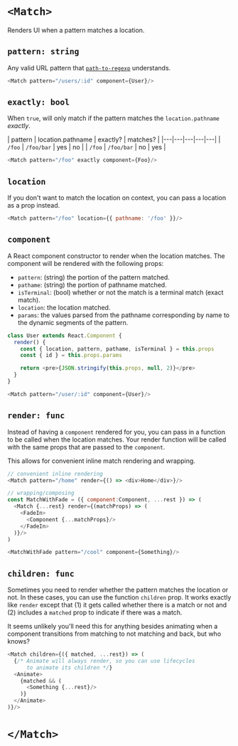 # `<Match>`

Renders UI when a pattern matches a location.

## `pattern: string`

Any valid URL pattern that [`path-to-regexp`][ptre] understands.

```js
<Match pattern="/users/:id" component={User}/>
```

## `exactly: bool`

When `true`, will only match if the pattern matches the
`location.pathname` _exactly_.

| pattern   |  location.pathname  | exactly?   | matches?   |
|---|---|---|---|---|
| `/foo`  | `/foo/bar`  | yes | no |
| `/foo`  | `/foo/bar`  | no | yes |

```js
<Match pattern="/foo" exactly component={Foo}/>
```

## `location`

If you don't want to match the location on context, you can pass a
location as a prop instead.

```js
<Match pattern="/foo" location={{ pathname: '/foo' }}/>
```

## `component`

A React component constructor to render when the location matches. The
component will be rendered with the following props:

- `pattern`: (string) the portion of the pattern matched.
- `pathame`: (string) the portion of pathname matched.
- `isTerminal`: (bool) whether or not the match is a terminal match
  (exact match).
- `location`: the location matched.
- `params`: the values parsed from the pathname corresponding by name to
  the dynamic segments of the pattern.

```js
class User extends React.Component {
  render() {
    const { location, pattern, pathame, isTerminal } = this.props
    const { id } = this.props.params

    return <pre>{JSON.stringify(this.props, null, 2)}</pre>
  }
}

<Match pattern="/user/:id" component={User}/>
```

## `render: func`

Instead of having a `component` rendered for you, you can pass in a
function to be called when the location matches. Your render function
will be called with the same props that are passed to the `component`.

This allows for convenient inline match rendering and wrapping.

```js
// convenient inline rendering
<Match pattern="/home" render={() => <div>Home</div>}/>

// wrapping/composing
const MatchWithFade = ({ component:Component, ...rest }) => (
  <Match {...rest} render={(matchProps) => (
    <FadeIn>
      <Component {...matchProps}/>
    </FadeIn>
  )}/>
)

<MatchWithFade pattern="/cool" component={Something}/>
```

## `children: func`

Sometimes you need to render whether the pattern matches the location or
not. In these cases, you can use the function `children` prop. It works
exactly like `render` except that (1) it gets called whether there is a
match or not and (2) includes a `matched` prop to indicate if there was
a match.

It seems unlikely you'll need this for anything besides animating when a
component transitions from matching to not matching and back, but who
knows?

```js
<Match children={({ matched, ...rest}) => (
  {/* Animate will always render, so you can use lifecycles
      to animate its children */}
  <Animate>
    {matched && (
      <Something {...rest}/>
    )}
  </Animate>
)}/>
```

# `</Match>`

  [ptre]:https://www.npmjs.com/package/path-to-regexp
